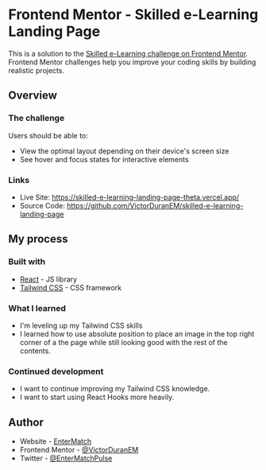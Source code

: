 # Frontend Mentor - Skilled e-Learning Landing Page

This is a solution to the [Skilled e-Learning challenge on Frontend Mentor](https://www.frontendmentor.io/challenges/skilled-elearning-landing-page-S1ObDrZ8q). Frontend Mentor challenges help you improve your coding skills by building realistic projects.

## Overview

### The challenge

Users should be able to:

- View the optimal layout depending on their device's screen size
- See hover and focus states for interactive elements

### Links

- Live Site: <https://skilled-e-learning-landing-page-theta.vercel.app/>
- Source Code: <https://github.com/VictorDuranEM/skilled-e-learning-landing-page>

## My process

### Built with

- [React](https://reactjs.org/) - JS library
- [Tailwind CSS](https://tailwindcss.com/) - CSS framework

### What I learned

- I'm leveling up my Tailwind CSS skills
- I learned how to use absolute position to place an image in the top right corner of a the page while still looking good with the rest of the contents.

### Continued development

- I want to continue improving my Tailwind CSS knowledge.
- I want to start using React Hooks more heavily.

## Author

- Website - [EnterMatch](https://www.entermatch.io)
- Frontend Mentor - [@VictorDuranEM](https://www.frontendmentor.io/profile/VictorDuranEM)
- Twitter - [@EnterMatchPulse](https://twitter.com/EnterMatchPulse)
